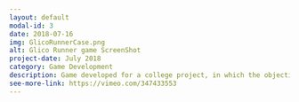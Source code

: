 ```yaml
---
layout: default
modal-id: 3
date: 2018-07-16
img: GlicoRunnerCase.png
alt: Glico Runner game ScreenShot
project-date: July 2018
category: Game Development
description: Game developed for a college project, in which the objective is to develop a mobile game that can help in the transmission of knowledge about type 01 diabetes care for young people between 13 and 25 years old. GlicoRunner is an infinity runner in which players need to collect items that change their blood sugar and hydration levels. The game also passes important information about routine care that must be taken by carriers through a quiz. 
see-more-link: https://vimeo.com/347433553
---
```

